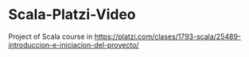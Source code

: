 # Scala-Platzi-Video
Project of Scala course in https://platzi.com/clases/1793-scala/25489-introduccion-e-iniciacion-del-proyecto/
